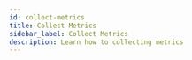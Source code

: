 ```yaml
---
id: collect-metrics
title: Collect Metrics
sidebar_label: Collect Metrics
description: Learn how to collecting metrics
---
```

